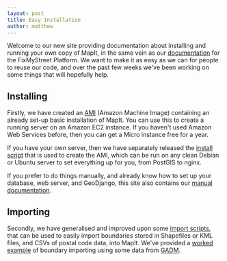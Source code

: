 ```yaml
---
layout: post
title: Easy Installation
author: matthew
---
```


Welcome to our new site providing documentation about installing and running
your own copy of MapIt, in the same vein as our
[documentation](http://code.fixmystreet.com/) for the FixMyStreet Platform. We
want to make it as easy as we can for people to reuse our code, and over the
past few weeks we've been working on some things that will hopefully help.

Installing
----------

Firstly, we have created an [AMI](/install/ami/) (Amazon Machine Image)
containing an already set-up basic installation of MapIt. You can use this to
create a running server on an Amazon EC2 instance. If you haven't used Amazon
Web Services before, then you can get a Micro instance free for a year.

If you have your own server, then we have separately released the [install
script](/install/install-script/) that is used to create the AMI, which can be
run on any clean Debian or Ubuntu server to set everything up for you, from
PostGIS to nginx.

If you prefer to do things manually, and already know how to set up your
database, web server, and GeoDjango, this site also contains our
[manual documentation](/install/).

Importing
---------

Secondly, we have generalised and improved upon some [import
scripts](/import/), that can be used to easily import boundaries stored in
Shapefiles or KML files, and CSVs of postal code data, into MapIt. We've
provided a [worked example](/import/gadm/) of boundary importing using some
data from [GADM](http://gadm.org/).


